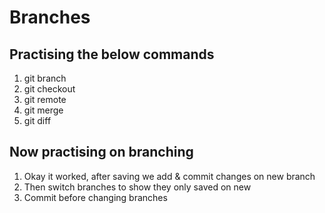 # Branches

## Practising the below commands

1. git branch
2. git checkout
3. git remote
4. git merge
5. git diff

## Now practising on branching

1. Okay it worked, after saving we add & commit changes on new branch
2. Then switch branches to show they only saved on new
3. Commit before changing branches
